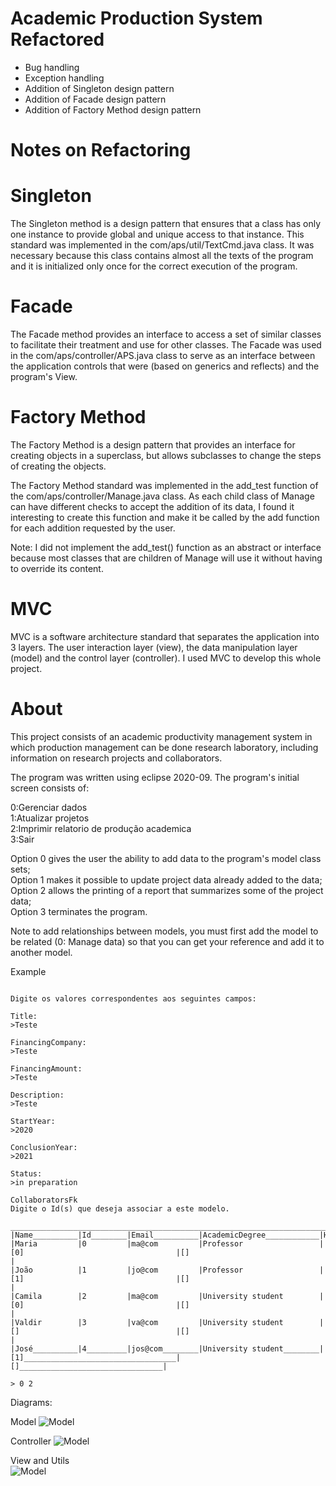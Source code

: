 # Academic Production System Refactored
* Bug handling
* Exception handling
* Addition of Singleton design pattern
* Addition of Facade design pattern
* Addition of Factory Method design pattern

# Notes on Refactoring
# Singleton 
The Singleton method is a design pattern that ensures that a class has only one instance to provide global and unique access to that instance.
This standard was implemented in the com/aps/util/TextCmd.java class. It was necessary because this class contains almost all the texts of the program and it is initialized only once for the correct execution of the program.

# Facade
The Facade method provides an interface to access a set of similar classes to facilitate their treatment and use for other classes.
The Facade was used in the com/aps/controller/APS.java class to serve as an interface between the application controls that were (based on generics and reflects) and the program's View.

# Factory Method
The Factory Method is a design pattern that provides an interface for creating objects in a superclass, but allows subclasses to change the steps of creating the objects.

The Factory Method standard was implemented in the add_test function of the com/aps/controller/Manage.java class. As each child class of Manage can have different checks to accept the addition of its data, I found it interesting to create this function and make it be called by the add function for each addition requested by the user.

Note: I did not implement the add_test() function as an abstract or interface because most classes that are children of Manage will use it without having to override its content.

# MVC
MVC is a software architecture standard that separates the application into 3 layers. The user interaction layer (view), the data manipulation layer (model) and the control layer (controller). I used MVC to develop this whole project.

# About
This project consists of an academic productivity management system in which production management can be done research laboratory, including information on research projects and collaborators.

  The program was written using eclipse 2020-09.
  The program's initial screen consists of:

  0:Gerenciar dados  
  1:Atualizar projetos  
  2:Imprimir relatorio de produção academica  
  3:Sair  

  Option 0 gives the user the ability to add data to the program's model class sets;  
  Option 1 makes it possible to update project data already added to the data;  
  Option 2 allows the printing of a report that summarizes some of the project data;  
  Option 3 terminates the program.  
  
  Note to add relationships between models, you must first add the model to be related (0: Manage data) so that you can get your reference and add it to another model.
  
  Example 
```  
  
Digite os valores correspondentes aos seguintes campos:

Title:
>Teste

FinancingCompany:
>Teste

FinancingAmount:
>Teste

Description:
>Teste

StartYear:
>2020

ConclusionYear:
>2021

Status:
>in preparation

CollaboratorsFk
Digite o Id(s) que deseja associar a este modelo.
 _____________________________________________________________________________________________________________________________________________
|Name__________|Id________|Email__________|AcademicDegree____________|HistoryProjectParticipationFk________|HistoryProjectProductionFk________|
|Maria         |0         |ma@com         |Professor                 |[0]                                  |[]                                |
|João          |1         |jo@com         |Professor                 |[1]                                  |[]                                |
|Camila        |2         |ma@com         |University student        |[0]                                  |[]                                |
|Valdir        |3         |va@com         |University student        |[]                                   |[]                                |
|José__________|4_________|jos@com________|University student________|[1]__________________________________|[]________________________________|

> 0 2
```

  Diagrams:   
  
  Model 
![Model](https://github.com/vjdias/acadmic_production_system/blob/master/diagram/model.PNG)
  
  Controller
![Model](https://github.com/vjdias/acadmic_production_system/blob/master/diagram/controller.PNG)
  
  View and Utils   
![Model](https://github.com/vjdias/acadmic_production_system/blob/master/diagram/view_util.PNG)
